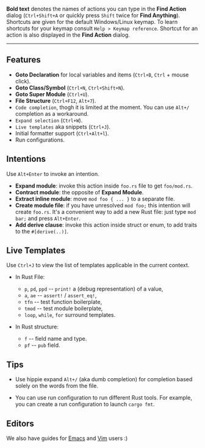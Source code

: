 **Bold text** denotes the names of actions you can type in the **Find Action**
  dialog (`Ctrl+Shift+A` or quickly press `Shift` twice for **Find Anything**).
  Shortcuts are given for the default Windows/Linux keymap. To learn shortcuts
    for your keymap consult `Help > Keymap reference`. Shortcut for an action is
  also displayed in the **Find Action** dialog.

--------------------------------------------------------------------------------



## Features

* **Goto Declaration** for local variables and items (`Ctrl+B`, `Ctrl` + mouse click).
* **Goto Class/Symbol** (`Ctrl+N`, `Ctrl+Shift+N`).
* **Goto Super Module** (`Ctrl+U`).
* **File Structure** (`Ctrl+F12`, `Alt+7`).
* `Code completion`, thogh it is limited at the moment. You can use `Alt+/` completion as a workaround.
* `Expand selection` (`Ctrl+W`).
* `Live templates` aka snippets (`Ctrl+J`).
* Initial formatter support (`Ctrl+Alt+l`).
* Run configurations.

## Intentions

Use `Alt+Enter` to invoke an intention.

* **Expand module**: invoke this action inside `foo.rs` file to get `foo/mod.rs`.
* **Contract module**: the opposite of **Expand Module**.
* **Extract inline module**: move `mod foo { ... }` to a separate file.
* **Create module file**: if you have unresolved `mod foo;` this intention will create
  `foo.rs`. It's a convenient way to add a new Rust file: just type `mod bar;` and
  press `Alt+Enter`.
* **Add derive clause**: invoke this action inside struct or enum, to add traits to the `#[derive(..)]`.

## Live Templates

Use `Ctrl+J` to view the list of templates applicable in the current context.

* In Rust File:
  - `p`, `pd`, `ppd` -- `print!` a (debug representation) of a value,
  - `a`, `ae` -- `assert!` / `assert_eq!`,
  - `tfn` -- test function boilerplate,
  - `tmod` -- test module boilerplate,
  - `loop`, `while`, `for` surround templates.

* In Rust structure:
  - `f` -- field name and type.
  - `pf` -- `pub` field.


## Tips

* Use hippie expand `Alt+/` (aka dumb completion) for completion based solely on the
  words from the file.

* You can use run configuration to run different Rust tools. For example, you
  can create a run configuration to launch `cargo fmt`.

## Editors

We also have guides for [Emacs](Emacs.md) and [Vim](Vim.md) users :)
